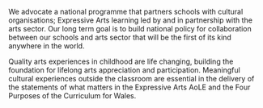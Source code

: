 We advocate a national programme that partners schools with cultural organisations; Expressive Arts learning led by and in partnership with the arts sector. Our long term goal is to build national policy for collaboration between our schools and arts sector that will be the first of its kind anywhere in the world.

Quality arts experiences in childhood are life changing, building the foundation for lifelong arts appreciation and participation. Meaningful cultural experiences outside the classroom are essential in the delivery of the statements of what matters in the Expressive Arts AoLE and the Four Purposes of the Curriculum for Wales.